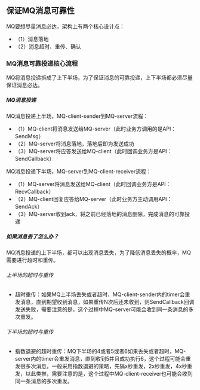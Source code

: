 ## 保证MQ消息可靠性
MQ要想尽量消息必达，架构上有两个核心设计点：

- （1）消息落地
- （2）消息超时、重传、确认

### MQ消息可靠投递核心流程
MQ将消息投递拆成了上下半场，为了保证消息的可靠投递，上下半场都必须尽量保证消息必达。

##### MQ消息投递
MQ消息投递上半场，MQ-client-sender到MQ-server流程：

- （1）MQ-client将消息发送给MQ-server（此时业务方调用的是API：SendMsg）
- （2）MQ-server将消息落地，落地后即为发送成功
- （3）MQ-server将应答发送给MQ-client（此时回调业务方是API：SendCallback）


MQ消息投递下半场，MQ-server到MQ-client-receiver流程：

- （1）MQ-server将消息发送给MQ-client（此时回调业务方是API：RecvCallback）
- （2）MQ-client回复应答给MQ-server（此时业务方主动调用API：SendAck）
- （3）MQ-server收到ack，将之前已经落地的消息删除，完成消息的可靠投递

##### 如果消息丢了怎么办？
MQ消息投递的上下半场，都可以出现消息丢失，为了降低消息丢失的概率，MQ需要进行超时和重传。

###### 上半场的超时与重传
- 超时重传：如果MQ上半场丢失或者超时，MQ-client-sender内的timer会重发消息，直到期望收到消息，如果重传N次后还未收到，则SendCallback回调发送失败，需要注意的是，这个过程中MQ-server可能会收到同一条消息的多次重发。

###### 下半场的超时与重传
- 指数退避的超时重传：MQ下半场的4或者5或者6如果丢失或者超时，MQ-server内的timer会重发消息，直到收到5并且成功执行6，这个过程可能会重发很多次消息，一般采用指数退避的策略，先隔x秒重发，2x秒重发，4x秒重发，以此类推，需要注意的是，这个过程中MQ-client-receiver也可能会收到同一条消息的多次重发。

